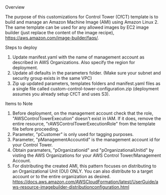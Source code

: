 Overview

The purpose of this customizations for Control Tower (CfCT) template is to build and manage an Amazon Machine Image (AMI) using Amazon Linux 2. The same template can be used for any allowed images by EC2 image builder (just replace the content of the image recipe), https://aws.amazon.com/image-builder/faqs/.

Steps to deploy

1. Update manifest.yaml with the name of management account as described in AWS Organizations. Also specify the region for deployment.
2. Update all defaults in the parameters folder. (Make sure your subnet and security group exists in the same VPC)
3. Zip up updated parameters, templates folders and manifest.yaml files as a single file called custom-control-tower-configuration.zip (deployment assumes you already setup CfCT and uses S3).

Items to Note

1. Before deployment, on the management account check that the role, "AWSControlTowerExecution" doesn't exist in IAM. If it does, remove the entire resource, "rAWSControlTowerExecutionRole" from the template file before proceeding.
2. Parameter, "pCustomer" is only used for tagging purposes.
3. Parameter, "pManagementAccountid" is the management account id for your Control Tower.
4. Obtain paramaters, "pOrganizationid" and "pOrganizationalUnitid" by visting the AWS Organizations for your AWS Control Tower/Management Account.
5. For distributing the created AMI, this pattern focuses on distributing to an Organizational Unit (OU) ONLY. You can also distribute to a target account or to the entire organization as desired. https://docs.aws.amazon.com/AWSCloudFormation/latest/UserGuide/aws-resource-imagebuilder-distributionconfiguration.html